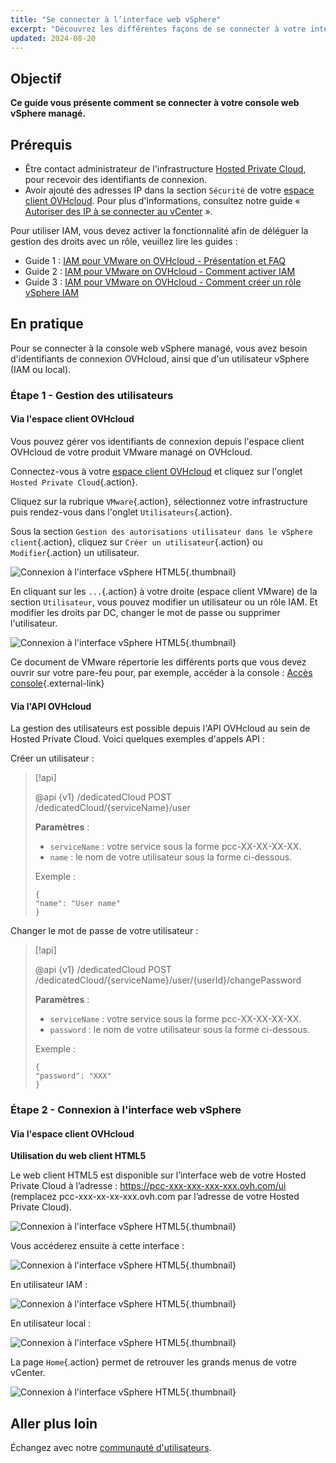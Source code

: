 ```yaml
---
title: "Se connecter à l’interface web vSphere"
excerpt: "Découvrez les différentes façons de se connecter à votre interface web vSphere managé depuis le control panel Hosted Private Cloud VMware on OVHcloud"
updated: 2024-08-20
---
```


## Objectif

**Ce guide vous présente comment se connecter à votre console web vSphere managé.**

## Prérequis

- Être contact administrateur de l'infrastructure [Hosted Private Cloud](/links/hosted-private-cloud/vmware), pour recevoir des identifiants de connexion.
- Avoir ajouté des adresses IP dans la section `Sécurité` de votre [espace client OVHcloud](/links/manager). Pour plus d'informations, consultez notre guide « [Autoriser des IP à se connecter au vCenter](/pages/hosted_private_cloud/hosted_private_cloud_powered_by_vmware/autoriser_des_ip_a_se_connecter_au_vcenter) ».

Pour utiliser IAM, vous devez activer la fonctionnalité afin de déléguer la gestion des droits avec un rôle, veuillez lire les guides :

- Guide 1 : [IAM pour VMware on OVHcloud - Présentation et FAQ](/pages/hosted_private_cloud/hosted_private_cloud_powered_by_vmware/vmware_iam_getting_started)
- Guide 2 : [IAM pour VMware on OVHcloud - Comment activer IAM](/pages/hosted_private_cloud/hosted_private_cloud_powered_by_vmware/vmware_iam_activation)
- Guide 3 : [IAM pour VMware on OVHcloud - Comment créer un rôle vSphere IAM](/pages/hosted_private_cloud/hosted_private_cloud_powered_by_vmware/vmware_iam_role)

## En pratique

Pour se connecter à la console web vSphere managé, vous avez besoin d'identifiants de connexion OVHcloud, ainsi que d'un utilisateur vSphere (IAM ou local).

### Étape 1 - Gestion des utilisateurs

#### Via l'espace client OVHcloud

Vous pouvez gérer vos identifiants de connexion depuis l'espace client OVHcloud de votre produit VMware managé on OVHcloud.

Connectez-vous à votre [espace client OVHcloud](/links/manager) et cliquez sur l'onglet `Hosted Private Cloud`{.action}.

Cliquez sur la rubrique `VMware`{.action}, sélectionnez votre infrastructure puis rendez-vous dans l'onglet `Utilisateurs`{.action}.

Sous la section `Gestion des autorisations utilisateur dans le vSphere client`{.action}, cliquez sur `Créer un utilisateur`{.action} ou `Modifier`{.action} un utilisateur.

![Connexion à l'interface vSphere HTML5](/pages/assets/screens/control_panel/product-selection/hosted-private-cloud/vmware/vmware_users.png){.thumbnail}

En cliquant sur les `...`{.action} à votre droite (espace client VMware) de la section `Utilisateur`, vous pouvez modifier un utilisateur ou un rôle IAM. Et modifier les droits par DC, changer le mot de passe ou supprimer l'utilisateur.

![Connexion à l'interface vSphere HTML5](/pages/assets/screens/control_panel/product-selection/hosted-private-cloud/vmware/vmware_user_modification.png){.thumbnail}

Ce document de VMware répertorie les différents ports que vous devez ouvrir sur votre pare-feu pour, par exemple, accéder à la console : [Accès console](https://kb.vmware.com/kb/1012382){.external-link}

#### Via l'API OVHcloud

La gestion des utilisateurs est possible depuis l'API OVHcloud au sein de Hosted Private Cloud. Voici quelques exemples d'appels API :

Créer un utilisateur :

> [!api]
>
> @api {v1} /dedicatedCloud  POST /dedicatedCloud/{serviceName}/user
>
> **Paramètres** :
> 
> - `serviceName` : votre service sous la forme pcc-XX-XX-XX-XX.
> - `name` : le nom de votre utilisateur sous la forme ci-dessous.
> 
> Exemple :
> ```shell
> {
> "name": "User name"
> }
> ```

Changer le mot de passe de votre utilisateur :

> [!api]
>
> @api {v1} /dedicatedCloud  POST /dedicatedCloud/{serviceName}/user/{userId}/changePassword
>
> **Paramètres** :
>
> - `serviceName` : votre service sous la forme pcc-XX-XX-XX-XX.
> - `password` : le nom de votre utilisateur sous la forme ci-dessous.
>
> Exemple :
> ```shell
> {
> "password": "XXX"
> }
> ```

### Étape 2 - Connexion à l'interface web vSphere

#### Via l'espace client OVHcloud

**Utilisation du web client HTML5**

Le web client HTML5 est disponible sur l’interface web de votre Hosted Private Cloud à l’adresse : <https://pcc-xxx-xxx-xxx-xxx.ovh.com/ui> (remplacez pcc-xxx-xx-xx-xxx.ovh.com par l’adresse de votre Hosted Private Cloud).

![Connexion à l'interface vSphere HTML5](images/vsphere_web_client_all.png){.thumbnail}

Vous accéderez ensuite à cette interface :

![Connexion à l'interface vSphere HTML5](images/vsphere_web_client_iam_vs_local.png){.thumbnail}

En utilisateur IAM :

![Connexion à l'interface vSphere HTML5](images/vsphere_web_client_iam.png){.thumbnail}

En utilisateur local :

![Connexion à l'interface vSphere HTML5](images/vsphere_web_client_local.png){.thumbnail}

La page `Home`{.action} permet de retrouver les grands menus de votre vCenter.

![Connexion à l'interface vSphere HTML5](images/vsphere_web_client_pcc_home.png){.thumbnail}

## Aller plus loin

Échangez avec notre [communauté d'utilisateurs](/links/manager).
